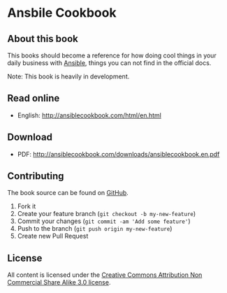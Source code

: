 # Ansbile Cookbook


## About this book

This books should become a reference for how doing cool things in your daily business with [Ansible](http://www.ansible.com), things you can not find in the official docs.

Note: This book is heavily in development.


## Read online

- English: <http://ansiblecookbook.com/html/en.html>


## Download

- PDF: <http://ansiblecookbook.com/downloads/ansiblecookbook.en.pdf>


## Contributing
The book source can be found on [GitHub](https://github.com/resmo/ansiblecookbook).

1. Fork it
2. Create your feature branch (`git checkout -b my-new-feature`)
3. Commit your changes (`git commit -am 'Add some feature'`)
4. Push to the branch (`git push origin my-new-feature`)
5. Create new Pull Request


## License 
All content is licensed under the [Creative Commons Attribution Non Commercial Share Alike 3.0 license](http://creativecommons.org/licenses/by-nc-sa/3.0/).
